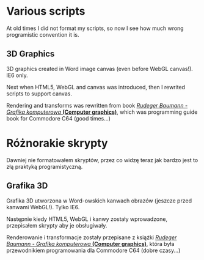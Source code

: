 ﻿# Various scripts

At old times I did not format my scripts, so now I see how much wrong programistic convention it is.

## 3D Graphics

3D graphics created in Word image canvas \(even before WebGL canvas!\). IE6 only.

Next when HTML5, WebGL and canvas was introduced, then I rewrited scripts to support canvas.

Rendering and transforms was rewritten from book [*Rudeger Baumann - Grafika komputerowa* **(Computer graphics)**](http://retrokomputer.pl/grafika-komputerowa-i90814.html), which was programming guide book for Commodore C64 \(good times...\)

# Różnorakie skrypty

Dawniej nie formatowałem skryptów, przez co widzę teraz jak bardzo jest to złą praktyką programistyczną.

## Grafika 3D

Grafika 3D utworzona w Word-owskich kanwach obrazów \(jeszcze przed kanwami WebGL!\). Tylko IE6.

Następnie kiedy HTML5, WebGL i kanwy zostały wprowadzone, przepisałem skrypty aby je obsługiwały.

Renderowanie i transformacje zostały przepisane z książki [*Rudeger Baumann - Grafika komputerowa* **(Computer graphics)**](http://retrokomputer.pl/grafika-komputerowa-i90814.html), która była przewodnikiem programowania dla Commodore C64 \(dobre czasy...\)